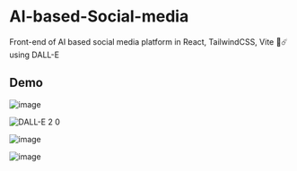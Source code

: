 # AI-based-Social-media
Front-end of AI based social media platform in React, TailwindCSS, Vite 💖☄️ using DALL-E
## Demo
![image](https://user-images.githubusercontent.com/75971776/216513332-e9358c59-18d1-4650-a78f-81b75a69357e.png)

![DALL-E 2 0](https://user-images.githubusercontent.com/75971776/215284530-ae9ae644-7963-43b0-9431-75385f872299.png)

![image](https://user-images.githubusercontent.com/75971776/215163475-42807137-f264-4119-846b-130a12828b00.png)

![image](https://user-images.githubusercontent.com/75971776/216836038-e84fde0f-90e7-4f10-8d24-d658c22a2f22.png)
